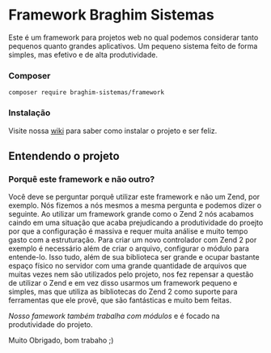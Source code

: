 # Framework Braghim Sistemas
Este é um framework para projetos web no qual podemos considerar tanto pequenos quanto grandes aplicativos. Um pequeno sistema feito de forma simples, mas efetivo e de alta produtividade.

### Composer
`composer require braghim-sistemas/framework`

### Instalação
Visite nossa [wiki](https://github.com/braghimsistemas/framework/wiki/1.-Home) para saber como instalar o projeto e ser feliz.

## Entendendo o projeto
### Porquê este framework e não outro?
Você deve se perguntar porquê utilizar este framework e não um Zend, por exemplo. Nós fizemos a nós mesmos a mesma pergunta e podemos dizer o seguinte.
Ao utilizar um framework grande como o Zend 2 nós acabamos caindo em uma situação que acaba prejudicando a produtividade do proejto por que a configuração é massiva e requer muita análise e muito tempo gasto com a estruturação. Para criar um novo controlador com Zend 2 por exemplo é necessário além de criar o arquivo, configurar o módulo para entende-lo. Isso tudo, além de sua biblioteca ser grande e ocupar bastante espaço físico no servidor com uma grande quantidade de arquivos que muitas vezes nem são utilizados pelo projeto, nos fez repensar a questão de utilizar o Zend e em vez disso usarmos um framework pequeno e simples, mas que utiliza as bibliotecas do Zend 2 como suporte para ferramentas que ele provê, que são fantásticas e muito bem feitas.

*Nosso famework também trabalha com módulos* e é focado na produtividade do projeto.

Muito Obrigado, bom trabaho ;)
